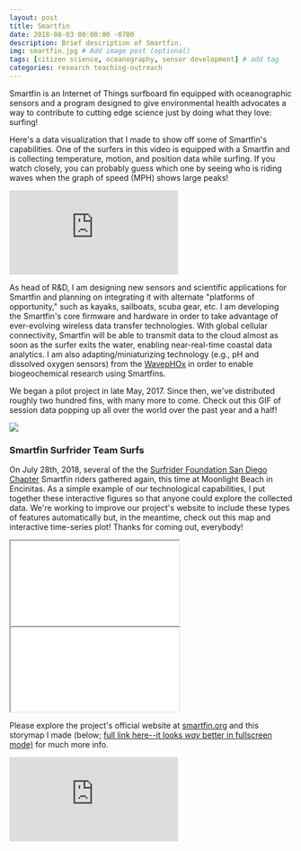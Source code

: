 ```yaml
---
layout: post
title: Smartfin
date: 2018-08-03 00:00:00 -0700
description: Brief description of Smartfin.
img: smartfin.jpg # Add image post (optional)
tags: [citizen science, oceanography, sensor development] # add tag
categories: research teaching-outreach
---
```


Smartfin is an Internet of Things surfboard fin equipped with oceanographic sensors and a program designed to give environmental health advocates a way to contribute to cutting edge science just by doing what they love: surfing!

Here's a data visualization that I made to show off some of Smartfin's capabilities. One of the surfers in this video is equipped with a Smartfin and is collecting temperature, motion, and position data while surfing. If you watch closely, you can probably guess which one by seeing who is riding waves when the graph of speed (MPH) shows large peaks!

<div class="resp-container">
    <iframe class="resp-iframe" src="https://www.youtube.com/embed/jhosHEJAw6I?autoplay=1" frameborder="0" allowfullscreen></iframe>
</div>

As head of R&D, I am designing new sensors and scientific applications for Smartfin and planning on integrating it with alternate "platforms of opportunity," such as kayaks, sailboats, scuba gear, etc. I am developing the Smartfin's core firmware and hardware in order to take advantage of ever-evolving wireless data transfer technologies. With global cellular connectivity, Smartfin will be able to transmit data to the cloud almost as soon as the surfer exits the water, enabling near-real-time coastal data analytics. I am also adapting/miniaturizing technology (e.g., pH and dissolved oxygen sensors) from the [WavepHOx](../sup-science) in order to enable biogeochemical research using Smartfins.

We began a pilot project in late May, 2017. Since then, we've distributed roughly two hundred fins, with many more to come. Check out this GIF of session data popping up all over the world over the past year and a half!

![](../assets/img/for_posts/SmartfinSeshAvg_lowres.gif)

### Smartfin Surfrider Team Surfs
On July 28th, 2018, several of the the [Surfrider Foundation San Diego Chapter](https://www.facebook.com/surfriderSD/) Smartfin riders gathered again, this time at Moonlight Beach in Encinitas. As a simple example of our technological capabilities, I put together these interactive figures so that anyone could explore the collected data. We're working to improve our project's website to include these types of features automatically but, in the meantime, check out this map and interactive time-series plot! Thanks for coming out, everybody!

<div class="resp-container">
    <iframe class="resp-iframe" src="../smartfin-surfrider-timeseries-20180428.html"></iframe>
</div>

<div class="resp-container">
    <iframe class="resp-iframe" src="../smartfin-surfrider-map-20180428.html"></iframe>
</div>

Please explore the project's official website at [smartfin.org](https://smartfin.org) and this storymap I made (below; [full link here--it looks _way_ better in fullscreen mode)](https://www.arcgis.com/apps/Cascade/index.html?appid=7d74aeff9683496297059217e853bff7#storymap) for much more info.

<div class="resp-container">
    <iframe class="resp-iframe" src="https://www.arcgis.com/apps/Cascade/index.html?appid=7d74aeff9683496297059217e853bff7#storymap" frameborder="0"></iframe>
</div>
